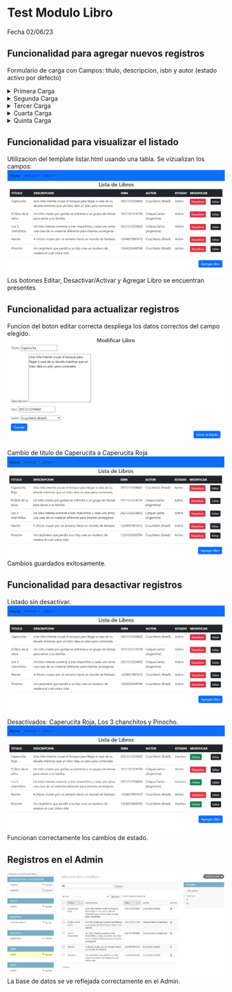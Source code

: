 # Test Modulo Libro
Fecha 02/06/23

## Funcionalidad para agregar nuevos registros
 
Formulario de carga con Campos: titulo, descripcion, isbn y autor (estado activo por defecto)
<details><summary>Primera Carga</summary>

![Imagen](assets/images/libro/carga_exitosa.png)

Carga Exitosa.

</details>

<details><summary>Segunda Carga</summary>

![Imagen](assets/images/libro/carga02.png)
Carga Fallida. Se muestra error en Titulo.

Se corrige.  
  
Carga exitosa.

</details>

<details><summary>Tercer Carga</summary>

![Imagen](assets/images/empleado/carga03.png)
Carga Fallida. Se muestra mensaje, en ISBN solo se permiten 13 digitos.

Se corrige.

Carga exitosa.

</details>

<details><summary>Cuarta Carga</summary>

![Imagen](assets/images/empleado/carga04.png)
Carga Fallida. Se muestra mensaje de que debe elegirse un autor.

Se corrige.

Carga exitosa

</details>

<details><summary>Quinta Carga</summary>

![Imagen](assets/images/libro/carga05.png)

Se cargan ISBN repetidos.

![Imagen](assets/images/libro/carga05b.png)

Se soluciona en el modelo de libro agregando unique=True en isbn.

![Imagen](assets/images/libro/carga06.png)

Tambien se probó la carga de un ISBN negativo, lo cual probocaba la caida del servidor.
Se corrigió en el validators.py de libro agregando un mensaje de error si se ingresa
un numero negativo.
</details>

## Funcionalidad para visualizar el listado
Utilizacion del template listar.html usando una tabla. Se vizualizan los campos:
![Imagen](assets/images/libro/listar01.png)
Los botones Editar, Desactivar/Activar y Agregar Libro se encuentran presentes

## Funcionalidad para actualizar registros
Funcion del boton editar correcta despliega los datos correctos del campo elegido.
![Imagen](assets/images/libro/editar01.png)

Cambio de titulo de Caperucita a Caperucita Roja
![Imagen](assets/images/libro/editar02.png)
Cambios guardados exitosamente.

## Funcionalidad para desactivar registros
Listado sin desactivar.
![Imagen](assets/images/libro/listar01.png)

Desactivados: Caperucita Roja, Los 3 chanchitos y Pinocho.
![Imagen](assets/images/libro/inactivo01.png)
Funcionan correctamente los cambios de estado. 

## Registros en el Admin

![Imagen](assets/images/libro/admin01.png)
La base de datos se ve reflejada correctamente en el Admin.